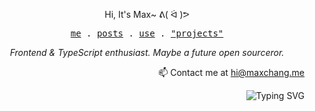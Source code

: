<p align="center">Hi, It's Max~ ᕕ( ᐛ )ᕗ</p>
<p align="center">
  <samp>
    <a href="https://maxchang.me/">me</a> .
    <a href="https://maxchang.me/posts">posts</a> .
    <a href="https://github.com/stars/maxchang3/lists/use">use</a> .
    <a href="https://maxchang.me/projects">"projects"</a>
  </samp>
</p>
<p align="center"><i>Frontend & TypeScript enthusiast. Maybe a future open sourceror.</i></p>
<p align="right">📫 Contact me at <a href="mailto:hi@maxchang.me">hi@maxchang.me</a></p>
<p align="right">
  <img src="https://readme-typing-svg.demolab.com?font=Coral+Pixels&size=15&pause=1000&repeat=false&color=000000&center=true&vCenter=true&width=120&height=25&lines=El+%C2%B7+Psy+%C2%B7+Kongroo" alt="Typing SVG" />
</p>
